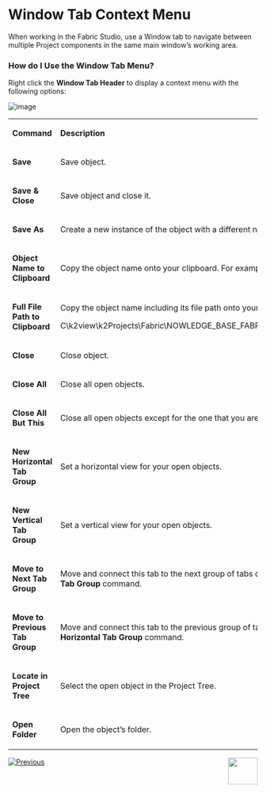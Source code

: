 # Window Tab Context Menu

When working in the Fabric Studio, use a Window tab to navigate between multiple Project components in the same main window’s working area.

### How do I Use the Window Tab Menu?
Right click the **Window Tab Header** to display a context menu with the following options:

![image](https://github.com/k2view-academy/K2View-Academy/blob/master/articles/04_fabric_studio/images/04_02_window_tab_header.png)

<table>
<tbody>
<tr>
<td width="400pxl">
<p><strong>Command</strong></p>
</td>
<td width="500pxl">
<p><strong>Description</strong></p>
</td>
</tr>
<tr>
<td style="width: 48.691%;">
<p><strong>Save</strong></p>
</td>
<td style="width: 49.309%;">
<p>Save object.</p>
</td>
</tr>
<tr>
<td style="width: 48.691%;">
<p><strong>Save &amp; Close</strong></p>
</td>
<td style="width: 49.309%;">
<p>Save object and close it.</p>
</td>
</tr>
<tr>
<td style="width: 48.691%;">
<p><strong>Save As</strong></p>
</td>
<td style="width: 49.309%;">
<p>Create a new instance of the object with a different name.</p>
</td>
</tr>
<tr>
<td style="width: 48.691%;">
<p><strong>Object Name to Clipboard</strong></p>
</td>
<td style="width: 49.309%;">
<p>Copy the object name onto your clipboard. For example: Schema Name.</p>
</td>
</tr>
<tr>
<td style="width: 48.691%;">
<p><strong>Full File Path to Clipboard</strong></p>
</td>
<td style="width: 49.309%;">
<p>Copy the object name including its file path onto your clipboard. For example:</p>
<p>C\k2view\k2Projects\Fabric\NOWLEDGE_BASE_FABRIC_PROJECT\Implementation\LogicalUnits\Customer\vdb.k2vdb.xml.</p>
</td>
</tr>
<tr>
<td style="width: 48.691%;">
<p><strong>Close</strong></p>
</td>
<td style="width: 49.309%;">
<p>Close object.</p>
</td>
</tr>
<tr>
<td style="width: 48.691%;">
<p><strong>Close All</strong></p>
</td>
<td style="width: 49.309%;">
<p>Close all open objects.</p>
</td>
</tr>
<tr>
<td style="width: 48.691%;">
<p><strong>Close All But This</strong></p>
</td>
<td style="width: 49.309%;">
<p>Close all open objects except for the one that you are working on.</p>
</td>
</tr>
<tr>
<td style="width: 48.691%;">
<p><strong>New Horizontal Tab Group</strong></p>
</td>
<td style="width: 49.309%;">
<p>Set a horizontal view for your open objects.</p>
</td>
</tr>
<tr>
<td style="width: 48.691%;">
<p><strong>New Vertical Tab Group</strong></p>
</td>
<td style="width: 49.309%;">
<p>Set a vertical view for your open objects.</p>
</td>
</tr>
<tr>
<td style="width: 48.691%;">
<p><strong>Move to Next Tab Group</strong></p>
</td>
<td style="width: 49.309%;">
<p>Move and connect this tab to the next group of tabs on the screen. This option is available once using the <strong>New Vertical Tab Group</strong> command.</p>
</td>
</tr>
<tr>
<td style="width: 48.691%;">
<p><strong>Move to Previous Tab Group</strong></p>
</td>
<td style="width: 49.309%;">
<p>Move and connect this tab to the previous group of tabs on the screen. This option is available once using <strong>New Horizontal Tab Group</strong> command.</p>
</td>
</tr>
<tr>
<td style="width: 48.691%;">
<p><strong>Locate in Project Tree</strong></p>
</td>
<td style="width: 49.309%;">
<p>Select the open object in the Project Tree.</p>
</td>
</tr>
<tr>
<td style="width: 48.691%;">
<p><strong>Open Folder</strong></p>
</td>
<td style="width: 49.309%;">
<p>Open the object&rsquo;s folder.</p>
</td>
</tr>
</tbody>
</table>
 
[![Previous](https://github.com/k2view-academy/K2View-Academy/blob/master/articles/images/Previous.png)](https://github.com/k2view-academy/K2View-Academy/blob/master/articles/04_general/01_UI_components_and_menus.md)[<img align="right" width="60" height="54" src="https://github.com/k2view-academy/K2View-Academy/blob/master/articles/images/Next.png">](https://github.com/k2view-academy/K2View-Academy/blob/master/articles/04_general/03_diagram_and_toolbars.md)
